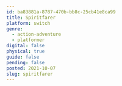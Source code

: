 ```yaml
---
id: ba83881a-8787-470b-bb8c-25cb41e8ca99
title: Spiritfarer
platform: switch
genre:
  - action-adventure
  - platformer
digital: false
physical: true
guide: false
pending: false
posted: 2021-10-07
slug: spiritfarer
---
```

